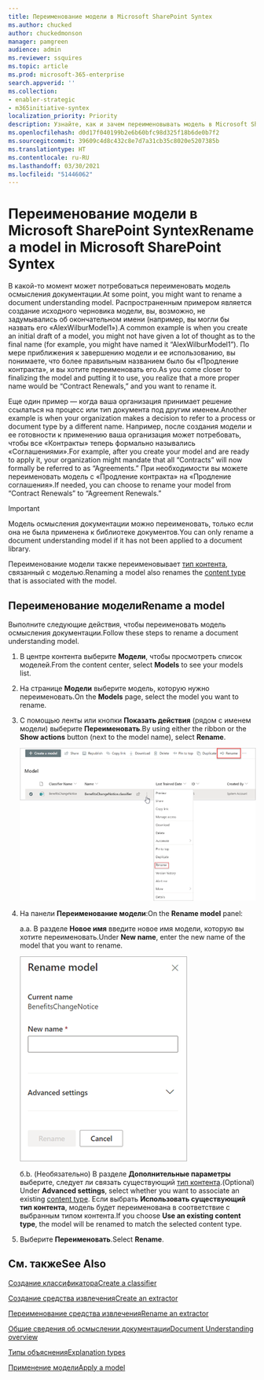 ```yaml
---
title: Переименование модели в Microsoft SharePoint Syntex
ms.author: chucked
author: chuckedmonson
manager: pamgreen
audience: admin
ms.reviewer: ssquires
ms.topic: article
ms.prod: microsoft-365-enterprise
search.appverid: ''
ms.collection:
- enabler-strategic
- m365initiative-syntex
localization_priority: Priority
description: Узнайте, как и зачем переименовывать модель в Microsoft SharePoint Syntex.
ms.openlocfilehash: d0d17f040199b2e6b60bfc98d325f18b6de0b7f2
ms.sourcegitcommit: 39609c4d8c432c8e7d7a31cb35c8020e5207385b
ms.translationtype: HT
ms.contentlocale: ru-RU
ms.lasthandoff: 03/30/2021
ms.locfileid: "51446062"
---
```

# <a name="rename-a-model-in-microsoft-sharepoint-syntex"></a><span data-ttu-id="5ee3b-103">Переименование модели в Microsoft SharePoint Syntex</span><span class="sxs-lookup"><span data-stu-id="5ee3b-103">Rename a model in Microsoft SharePoint Syntex</span></span>

<span data-ttu-id="5ee3b-104">В какой-то момент может потребоваться переименовать модель осмысления документации.</span><span class="sxs-lookup"><span data-stu-id="5ee3b-104">At some point, you might want to rename a document understanding model.</span></span> <span data-ttu-id="5ee3b-105">Распространенным примером является создание исходного черновика модели, вы, возможно, не задумывались об окончательном имени (например, вы могли бы назвать его «AlexWilburModel1»).</span><span class="sxs-lookup"><span data-stu-id="5ee3b-105">A common example is when you create an initial draft of a model, you might not have given a lot of thought as to the final name (for example, you might have named it “AlexWilburModel1”).</span></span> <span data-ttu-id="5ee3b-106">По мере приближения к завершению модели и ее использованию, вы понимаете, что более правильным названием было бы «Продление контракта», и вы хотите переименовать его.</span><span class="sxs-lookup"><span data-stu-id="5ee3b-106">As you come closer to finalizing the model and putting it to use, you realize that a more proper name would be “Contract Renewals,” and you want to rename it.</span></span>  

<span data-ttu-id="5ee3b-107">Еще один пример — когда ваша организация принимает решение ссылаться на процесс или тип документа под другим именем.</span><span class="sxs-lookup"><span data-stu-id="5ee3b-107">Another example is when your organization makes a decision to refer to a process or document type by a different name.</span></span> <span data-ttu-id="5ee3b-108">Например, после создания модели и ее готовности к применению ваша организация может потребовать, чтобы все «Контракты» теперь формально назывались «Соглашениями».</span><span class="sxs-lookup"><span data-stu-id="5ee3b-108">For example, after you create your model and are ready to apply it, your organization might mandate that all “Contracts” will now formally be referred to as “Agreements.”</span></span> <span data-ttu-id="5ee3b-109">При необходимости вы можете переименовать модель с «Продление контракта» на «Продление соглашения».</span><span class="sxs-lookup"><span data-stu-id="5ee3b-109">If needed, you can choose to rename your model from “Contract Renewals” to “Agreement Renewals.”</span></span>

> [!IMPORTANT]
> <span data-ttu-id="5ee3b-110">Модель осмысления документации можно переименовать, только если она не была применена к библиотеке документов.</span><span class="sxs-lookup"><span data-stu-id="5ee3b-110">You can only rename a document understanding model if it has not been applied to a document library.</span></span> 

<span data-ttu-id="5ee3b-111">Переименование модели также переименовывает [тип контента](/sharepoint/governance/content-type-and-workflow-planning#content-type-overview), связанный с моделью.</span><span class="sxs-lookup"><span data-stu-id="5ee3b-111">Renaming a model also renames the [content type](/sharepoint/governance/content-type-and-workflow-planning#content-type-overview) that is associated with the model.</span></span>

## <a name="rename-a-model"></a><span data-ttu-id="5ee3b-112">Переименование модели</span><span class="sxs-lookup"><span data-stu-id="5ee3b-112">Rename a model</span></span>

<span data-ttu-id="5ee3b-113">Выполните следующие действия, чтобы переименовать модель осмысления документации.</span><span class="sxs-lookup"><span data-stu-id="5ee3b-113">Follow these steps to rename a document understanding model.</span></span>

1. <span data-ttu-id="5ee3b-114">В центре контента выберите **Модели**, чтобы просмотреть список моделей.</span><span class="sxs-lookup"><span data-stu-id="5ee3b-114">From the content center, select **Models** to see your models list.</span></span>

2. <span data-ttu-id="5ee3b-115">На странице **Модели** выберите модель, которую нужно переименовать.</span><span class="sxs-lookup"><span data-stu-id="5ee3b-115">On the **Models** page, select the model you want to rename.</span></span>

3. <span data-ttu-id="5ee3b-116">С помощью ленты или кнопки **Показать действия** (рядом с именем модели) выберите **Переименовать**.</span><span class="sxs-lookup"><span data-stu-id="5ee3b-116">By using either the ribbon or the **Show actions** button (next to the model name), select **Rename**.</span></span> </br>

    ![Снимок экрана: страница "Модели", на которой показана выбранная модель с выделенными параметрами "Переименовать".](../media/content-understanding/select-model-rename-both.png) </br>

4. <span data-ttu-id="5ee3b-118">На панели **Переименование модели**:</span><span class="sxs-lookup"><span data-stu-id="5ee3b-118">On the **Rename model** panel:</span></span>

   <span data-ttu-id="5ee3b-119">а.</span><span class="sxs-lookup"><span data-stu-id="5ee3b-119">a.</span></span> <span data-ttu-id="5ee3b-120">В разделе **Новое имя** введите новое имя модели, которую вы хотите переименовать.</span><span class="sxs-lookup"><span data-stu-id="5ee3b-120">Under **New name**, enter the new name of the model that you want to rename.</span></span></br>

    ![Снимок экрана: панель переименования модели.](../media/content-understanding/rename-model-panel.png) </br>

   <span data-ttu-id="5ee3b-122">б.</span><span class="sxs-lookup"><span data-stu-id="5ee3b-122">b.</span></span> <span data-ttu-id="5ee3b-123">(Необязательно) В разделе **Дополнительные параметры** выберите, следует ли связать существующий [тип контента](/sharepoint/governance/content-type-and-workflow-planning#content-type-overview).</span><span class="sxs-lookup"><span data-stu-id="5ee3b-123">(Optional) Under **Advanced settings**, select whether you want to associate an existing [content type](/sharepoint/governance/content-type-and-workflow-planning#content-type-overview).</span></span> <span data-ttu-id="5ee3b-124">Если выбрать **Использовать существующий тип контента**, модель будет переименована в соответствие с выбранным типом контента.</span><span class="sxs-lookup"><span data-stu-id="5ee3b-124">If you choose **Use an existing content type**, the model will be renamed to match the selected content type.</span></span>

5. <span data-ttu-id="5ee3b-125">Выберите **Переименовать**.</span><span class="sxs-lookup"><span data-stu-id="5ee3b-125">Select **Rename**.</span></span>

## <a name="see-also"></a><span data-ttu-id="5ee3b-126">См. также</span><span class="sxs-lookup"><span data-stu-id="5ee3b-126">See Also</span></span>
[<span data-ttu-id="5ee3b-127">Создание классификатора</span><span class="sxs-lookup"><span data-stu-id="5ee3b-127">Create a classifier</span></span>](create-a-classifier.md)

[<span data-ttu-id="5ee3b-128">Создание средства извлечения</span><span class="sxs-lookup"><span data-stu-id="5ee3b-128">Create an extractor</span></span>](create-an-extractor.md)

[<span data-ttu-id="5ee3b-129">Переименование средства извлечения</span><span class="sxs-lookup"><span data-stu-id="5ee3b-129">Rename an extractor</span></span>](rename-an-extractor.md)

[<span data-ttu-id="5ee3b-130">Общие сведения об осмыслении документации</span><span class="sxs-lookup"><span data-stu-id="5ee3b-130">Document Understanding overview</span></span>](document-understanding-overview.md)

[<span data-ttu-id="5ee3b-131">Типы объяснения</span><span class="sxs-lookup"><span data-stu-id="5ee3b-131">Explanation types</span></span>](explanation-types-overview.md)

[<span data-ttu-id="5ee3b-132">Применение модели</span><span class="sxs-lookup"><span data-stu-id="5ee3b-132">Apply a model</span></span>](apply-a-model.md) 
